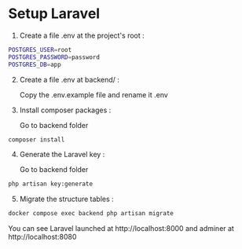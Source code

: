 # Setup Laravel

1. Create a file .env at the project's root :

```bash
POSTGRES_USER=root
POSTGRES_PASSWORD=password
POSTGRES_DB=app
```

2. Create a file .env at backend/ :

   Copy the .env.example file and rename it .env

3. Install composer packages :

   Go to backend folder

```bash
composer install
```

4. Generate the Laravel key :

   Go to backend folder

```bash
php artisan key:generate
```

5. Migrate the structure tables :

```bash
docker compose exec backend php artisan migrate
```

You can see Laravel launched at http://localhost:8000 and adminer at http://localhost:8080
